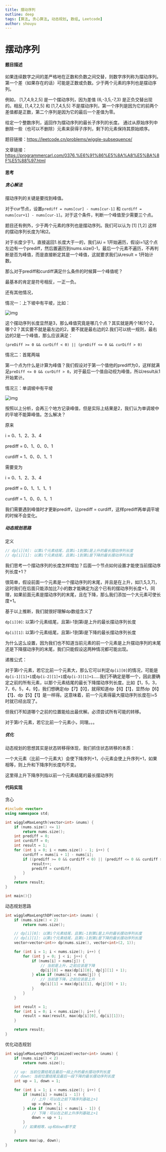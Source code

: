```yaml
---
title: 摆动序列
outline: deep
tags: [算法, 贪心算法, 动态规划, 数组, Leetcode]
author: shouyu
---
```


# 摆动序列

#### 题目描述

如果连续数字之间的差严格地在正数和负数之间交替，则数字序列称为摆动序列。第一个差（如果存在的话）可能是正数或负数。少于两个元素的序列也是摆动序列。

例如， [1,7,4,9,2,5] 是一个摆动序列，因为差值 (6,-3,5,-7,3) 是正负交替出现的。相反, [1,4,7,2,5] 和  [1,7,4,5,5] 不是摆动序列，第一个序列是因为它的前两个差值都是正数，第二个序列是因为它的最后一个差值为零。

给定一个整数序列，返回作为摆动序列的最长子序列的长度。 通过从原始序列中删除一些（也可以不删除）元素来获得子序列，剩下的元素保持其原始顺序。

题目链接：https://leetcode.cn/problems/wiggle-subsequence/

文章链接：https://programmercarl.com/0376.%E6%91%86%E5%8A%A8%E5%BA%8F%E5%88%97.html

#### 思考

##### 贪心解法

摆动序列的关键是要找到峰值。

对于cur节点，设置`prediff = nums[cur] - nums[cur-1]` 和 `curdiff = nums[cur+1] - nums[cur-1]`。对于这个条件，判断一个峰值至少需要三个点。

题目还有例外，少于两个元素的序列也是摆动序列。我们可以认为 [1] [1,2] 这样的摆动序列长度为1和2。

对于长度少于1，直接返回1.长度大于一的，我们从i = 1开始遍历，假设i=1这个点左边有一个prediff，然后置遍历到nums.size()-1，最后一个元素不遍历，不再判断是否为峰值，而是直接断定其是一个峰值，这就要求我们从result = 1开始计数。

那么对于prediff和curdiff满足什么条件的时候算一个峰值呢？

最基本的肯定是符号相反，一正一负。

还有其他情况，

情况一：上下坡中有平坡，比如：

![img](https://images-xxueyu.oss-cn-shanghai.aliyuncs.com/20230106170449.png)

这个摆动序列长度显然是3，那么峰值究竟是哪几个点？其实就是两个1和1个2，哪个2？其实要不就是最左边的2，要不就是最右边的2.我们可以统一规则，最右边的2是一个峰值，那么应该满足：

`(preDiff >= 0 && curDiff < 0) || (preDiff <= 0 && curDiff > 0)`

情况二：首尾两端

第一个点为什么是计算为峰值？我们假设对于第一个值他的prediff为0，这样就满足`preDiff <= 0 && curDiff > 0`，对于最后一个值自动视为峰值，所以result从1开始累计。

情况三：单调坡中有平坡

![img](https://images-xxueyu.oss-cn-shanghai.aliyuncs.com/20230108171505.png)

按照以上分析，会再三个地方记录峰值，但是实际上结果是2，我们认为单调坡中的平坡不能算峰值。怎么解决？

原来

i = 0、1、2、3、4

prediff = 0、1、0、0、1

curdiff = 1、0、0、1、1

需要变为

i = 0、1、2、3、4

prediff = 0、1、1、1、1

curdiff = 1、0、0、1、1

我们需要遇到峰值时才更新prediff，让prediff = curdiff，这样prediff再单调平坡的时候不会变化。

##### 动态规划思路

定义

```C++
// dp[i][0]: 以第i个元素结尾，且第i-1到第i是上升的最长摆动序列长度
// dp[i][1]: 以第i个元素结尾，且第i-1到第i是下降的最长摆动序列长度
```

我们思考一个摆动序列的长度怎样增加？后面一个节点如何设置才能使当前摆动序列长度+1？

很简单，假设前面一个元素是一个摆动序列的末尾，并且是在上升，如[1,5,3,7]，这时我们在后面只能添加比7小的数才能确定为这个已有的摆动序列长度+1，同理，如果前面元素是摆动序列的末尾，且在下降，那么我们添加一个大元素可使长度+1。

基于以上推断，我们就很好理解dp数组含义了

`dp[i][0]`: 以第i个元素结尾，且第i-1到第i是上升的最长摆动序列长度

`dp[i][1]`: 以第i个元素结尾，且第i-1到第i是下降的最长摆动序列长度

为什么这么设置，因为我们也不知道当前元素的前一个元素是上升摆动序列的末尾还是下降摆动序列的末尾，我们只能假设这两种情况都可能出现。

递推公式：

对于第i个元素，若它比前一个元素大，那么它可以判定`dp[i][0]`的情况，可能是`dp[i-1][1]+1`或`dp[i-2][1]+1`或`dp[i-3][1]+1`.....我们不确定是哪一个，因此要确定之前的所有元素，以那个元素结尾的最长下降摆动序列长度。比如【1，5，3，7，6，5，4，9】，我们想确定dp【7】【0】，就得知道dp【6】【1】，显然dp【6】【1】、dp【5】【1】是一样得。这意味着，前一个元素得最大摆动序列长度在i=5时就已经出现了。

但我们不知道哪个之前的位置能给出最优解。必须尝试所有可能的转移。

对于第i个元素，若它比前一个元素小，同理。。。

##### 优化

动态规划的思想其实是状态转移得体现，我们抓住状态转移的本质：

一个大元素（比前一个元素大）会使下降序列+1，小元素会使上升序列+1，如果相等，则上升和下降序列长度均不变。

这里得上升下降序列指以前一个元素结尾的最长摆动序列

#### 代码实现

贪心

```C++
#include <vector>
using namespace std;

int wiggleMaxLength(vector<int> &nums) {
    if (nums.size() <= 1)
        return nums.size();
    int prediff = 0;
    int curdiff = 0;
    int result = 1;
    for (int i = 0; i < nums.size() - 1; i++) {
        curdiff = nums[i + 1] - nums[i];
        if ((prediff >= 0 && curdiff < 0) || (prediff <= 0 && curdiff > 0)) {
            result++;
            prediff = curdiff;
        }
    }
    return result;
}

int main(){}
```

动态规划思路

```C++
int wiggleMaxLengthDP(vector<int> &nums) {
    if (nums.size() < 2)
        return nums.size();

    // dp[i][0]: 以第i个元素结尾，且第i-1到第i是上升的最长摆动序列长度
    // dp[i][1]: 以第i个元素结尾，且第i-1到第i是下降的最长摆动序列长度
    vector<vector<int>> dp(nums.size(), vector<int>(2, 1));

    for (int i = 1; i < nums.size(); i++) {
        for (int j = 0; j < i; j++) {
            if (nums[i] > nums[j]) {
                // 当前是上升，之前应该是下降
                dp[i][0] = max(dp[i][0], dp[j][1] + 1);
            } else if (nums[i] < nums[j]) {
                // 当前是下降，之前应该是上升
                dp[i][1] = max(dp[i][1], dp[j][0] + 1);
            }
        }
    }

    int result = 1;
    for (int i = 0; i < nums.size(); i++) {
        result = max(result, max(dp[i][0], dp[i][1]));
    }

    return result;
}
```

优化动态规划

```C++
int wiggleMaxLengthDPOptimized(vector<int> &nums) {
    if (nums.size() < 2)
        return nums.size();

    // up: 当前位置结尾且最后一段上升的最长摆动序列长度
    // down: 当前位置结尾且最后一段下降的最长摆动序列长度
    int up = 1, down = 1;

    for (int i = 1; i < nums.size(); i++) {
        if (nums[i] > nums[i - 1]) {
            // 上升：可以在之前下降序列基础上+1
            up = down + 1;
        } else if (nums[i] < nums[i - 1]) {
            // 下降：可以在之前上升序列基础上+1
            down = up + 1;
        }
        // 如果相等，up和down都不变
    }

    return max(up, down);
}
```

